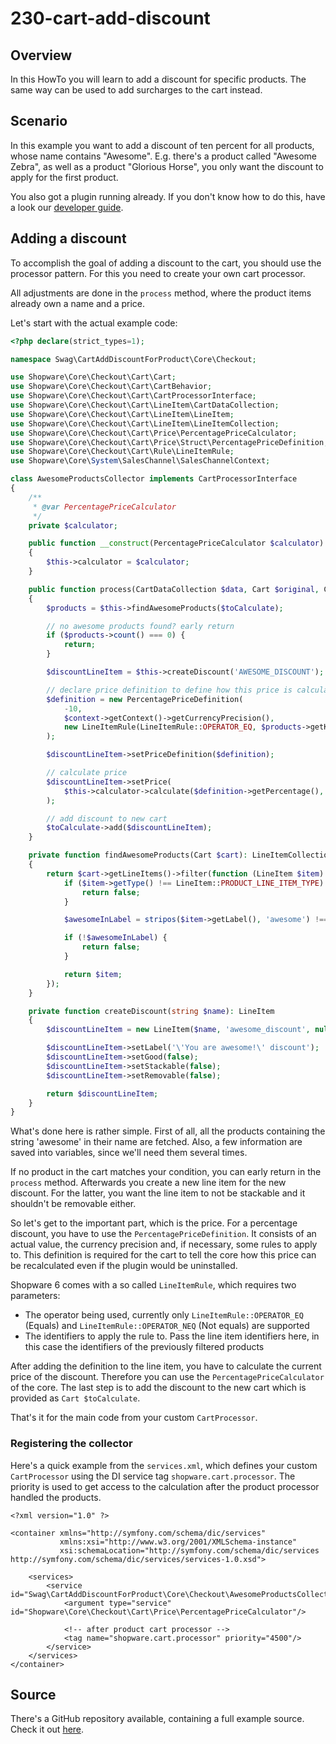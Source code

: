 # 230-cart-add-discount

## Overview

In this HowTo you will learn to add a discount for specific products. The same way can be used to add surcharges to the cart instead.

## Scenario

In this example you want to add a discount of ten percent for all products, whose name contains "Awesome". E.g. there's a product called "Awesome Zebra", as well as a product "Glorious Horse", you only want the discount to apply for the first product.

You also got a plugin running already. If you don't know how to do this, have a look our [developer guide](../20-developer-guide/10-plugin-base.md).

## Adding a discount

To accomplish the goal of adding a discount to the cart, you should use the processor pattern. For this you need to create your own cart processor.

All adjustments are done in the `process` method, where the product items already own a name and a price.

Let's start with the actual example code:

```php
<?php declare(strict_types=1);

namespace Swag\CartAddDiscountForProduct\Core\Checkout;

use Shopware\Core\Checkout\Cart\Cart;
use Shopware\Core\Checkout\Cart\CartBehavior;
use Shopware\Core\Checkout\Cart\CartProcessorInterface;
use Shopware\Core\Checkout\Cart\LineItem\CartDataCollection;
use Shopware\Core\Checkout\Cart\LineItem\LineItem;
use Shopware\Core\Checkout\Cart\LineItem\LineItemCollection;
use Shopware\Core\Checkout\Cart\Price\PercentagePriceCalculator;
use Shopware\Core\Checkout\Cart\Price\Struct\PercentagePriceDefinition;
use Shopware\Core\Checkout\Cart\Rule\LineItemRule;
use Shopware\Core\System\SalesChannel\SalesChannelContext;

class AwesomeProductsCollector implements CartProcessorInterface
{
    /**
     * @var PercentagePriceCalculator
     */
    private $calculator;

    public function __construct(PercentagePriceCalculator $calculator)
    {
        $this->calculator = $calculator;
    }

    public function process(CartDataCollection $data, Cart $original, Cart $toCalculate, SalesChannelContext $context, CartBehavior $behavior): void
    {
        $products = $this->findAwesomeProducts($toCalculate);

        // no awesome products found? early return
        if ($products->count() === 0) {
            return;
        }

        $discountLineItem = $this->createDiscount('AWESOME_DISCOUNT');

        // declare price definition to define how this price is calculated
        $definition = new PercentagePriceDefinition(
            -10,
            $context->getContext()->getCurrencyPrecision(),
            new LineItemRule(LineItemRule::OPERATOR_EQ, $products->getKeys())
        );

        $discountLineItem->setPriceDefinition($definition);

        // calculate price
        $discountLineItem->setPrice(
            $this->calculator->calculate($definition->getPercentage(), $products->getPrices(), $context)
        );

        // add discount to new cart
        $toCalculate->add($discountLineItem);
    }

    private function findAwesomeProducts(Cart $cart): LineItemCollection
    {
        return $cart->getLineItems()->filter(function (LineItem $item) {
            if ($item->getType() !== LineItem::PRODUCT_LINE_ITEM_TYPE) {
                return false;
            }

            $awesomeInLabel = stripos($item->getLabel(), 'awesome') !== false;

            if (!$awesomeInLabel) {
                return false;
            }

            return $item;
        });
    }

    private function createDiscount(string $name): LineItem
    {
        $discountLineItem = new LineItem($name, 'awesome_discount', null, 1);

        $discountLineItem->setLabel('\'You are awesome!\' discount');
        $discountLineItem->setGood(false);
        $discountLineItem->setStackable(false);
        $discountLineItem->setRemovable(false);

        return $discountLineItem;
    }
}
```

What's done here is rather simple. First of all, all the products containing the string 'awesome' in their name are fetched. Also, a few information are saved into variables, since we'll need them several times.

If no product in the cart matches your condition, you can early return in the `process` method. Afterwards you create a new line item for the new discount. For the latter, you want the line item to not be stackable and it shouldn't be removable either.

So let's get to the important part, which is the price. For a percentage discount, you have to use the `PercentagePriceDefinition`. It consists of an actual value, the currency precision and, if necessary, some rules to apply to. This definition is required for the cart to tell the core how this price can be recalculated even if the plugin would be uninstalled.

Shopware 6 comes with a so called `LineItemRule`, which requires two parameters:

* The operator being used, currently only `LineItemRule::OPERATOR_EQ` \(Equals\) and `LineItemRule::OPERATOR_NEQ` \(Not equals\) are supported
* The identifiers to apply the rule to. Pass the line item identifiers here, in this case the identifiers of the previously filtered products

After adding the definition to the line item, you have to calculate the current price of the discount. Therefore you can use the `PercentagePriceCalculator` of the core. The last step is to add the discount to the new cart which is provided as `Cart $toCalculate`.

That's it for the main code from your custom `CartProcessor`.

### Registering the collector

Here's a quick example from the `services.xml`, which defines your custom `CartProcessor` using the DI service tag `shopware.cart.processor`. The priority is used to get access to the calculation after the product processor handled the products.

```markup
<?xml version="1.0" ?>

<container xmlns="http://symfony.com/schema/dic/services"
           xmlns:xsi="http://www.w3.org/2001/XMLSchema-instance"
           xsi:schemaLocation="http://symfony.com/schema/dic/services http://symfony.com/schema/dic/services/services-1.0.xsd">

    <services>
        <service id="Swag\CartAddDiscountForProduct\Core\Checkout\AwesomeProductsCollector">
            <argument type="service" id="Shopware\Core\Checkout\Cart\Price\PercentagePriceCalculator"/>

            <!-- after product cart processor -->
            <tag name="shopware.cart.processor" priority="4500"/>
        </service>
    </services>
</container>
```

## Source

There's a GitHub repository available, containing a full example source. Check it out [here](https://github.com/shopware/swag-docs-cart-add-discount).

